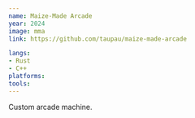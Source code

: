 ```yaml
---
name: Maize-Made Arcade
year: 2024
image: mma
link: https://github.com/taupau/maize-made-arcade

langs:
- Rust
- C++
platforms:
tools:
---
```

Custom arcade machine.